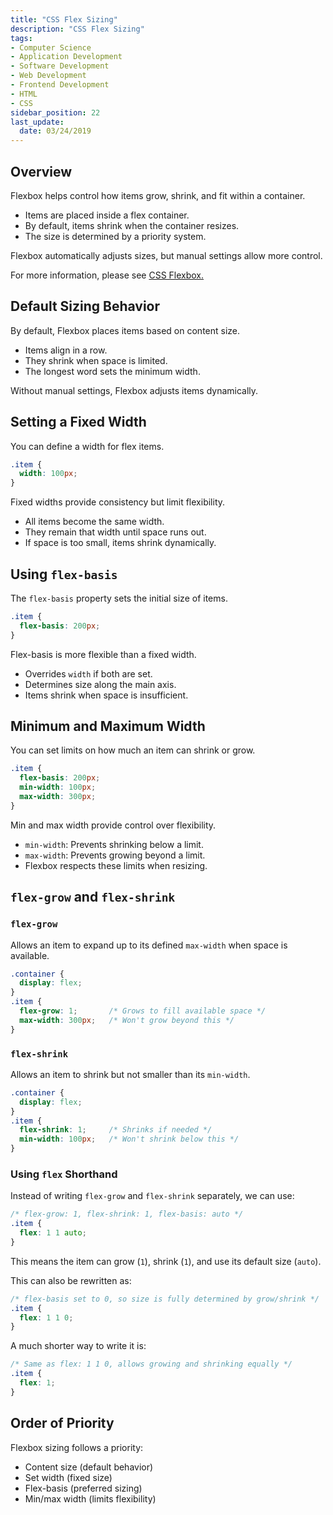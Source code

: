 ```yaml
---
title: "CSS Flex Sizing"
description: "CSS Flex Sizing"
tags:
- Computer Science
- Application Development
- Software Development
- Web Development
- Frontend Development
- HTML
- CSS
sidebar_position: 22  
last_update:
  date: 03/24/2019
---
```



## Overview

Flexbox helps control how items grow, shrink, and fit within a container. 

- Items are placed inside a flex container.
- By default, items shrink when the container resizes.
- The size is determined by a priority system.

Flexbox automatically adjusts sizes, but manual settings allow more control.

For more information, please see [CSS Flexbox.](/docs/021-Software-Engineering/009-Web-Development/002-HTML-CSS/021-CSS-Flexbox.md)

## Default Sizing Behavior

By default, Flexbox places items based on content size.

- Items align in a row.
- They shrink when space is limited.
- The longest word sets the minimum width.

Without manual settings, Flexbox adjusts items dynamically.

## Setting a Fixed Width

You can define a width for flex items.

```css
.item {
  width: 100px;
}
```

Fixed widths provide consistency but limit flexibility.

- All items become the same width.
- They remain that width until space runs out.
- If space is too small, items shrink dynamically.

## Using `flex-basis`

The `flex-basis` property sets the initial size of items.

```css
.item {
  flex-basis: 200px;
}
```

Flex-basis is more flexible than a fixed width.

- Overrides `width` if both are set.
- Determines size along the main axis.
- Items shrink when space is insufficient.

## Minimum and Maximum Width

You can set limits on how much an item can shrink or grow.

```css
.item {
  flex-basis: 200px;
  min-width: 100px;
  max-width: 300px;
}
```

Min and max width provide control over flexibility.

- `min-width`: Prevents shrinking below a limit.
- `max-width`: Prevents growing beyond a limit.
- Flexbox respects these limits when resizing.

## `flex-grow` and `flex-shrink` 

### `flex-grow`  

Allows an item to expand up to its defined `max-width` when space is available. 

```css
.container {
  display: flex;
}
.item {
  flex-grow: 1;       /* Grows to fill available space */
  max-width: 300px;   /* Won't grow beyond this */
}
```

### `flex-shrink`  

Allows an item to shrink but not smaller than its `min-width`.  

```css
.container {
  display: flex;
}
.item {
  flex-shrink: 1;     /* Shrinks if needed */
  min-width: 100px;   /* Won't shrink below this */
}
```

### Using `flex` Shorthand  

Instead of writing `flex-grow` and `flex-shrink` separately, we can use:  

```css
/* flex-grow: 1, flex-shrink: 1, flex-basis: auto */
.item {
  flex: 1 1 auto;   
}
```  

This means the item can grow (`1`), shrink (`1`), and use its default size (`auto`).  

This can also be rewritten as:  

```css
/* flex-basis set to 0, so size is fully determined by grow/shrink */
.item {
  flex: 1 1 0; 
}
```  

A much shorter way to write it is:  

```css
/* Same as flex: 1 1 0, allows growing and shrinking equally */
.item {
  flex: 1; 
}
```

## Order of Priority

Flexbox sizing follows a priority:

- Content size (default behavior)
- Set width (fixed size)
- Flex-basis (preferred sizing)
- Min/max width (limits flexibility)


